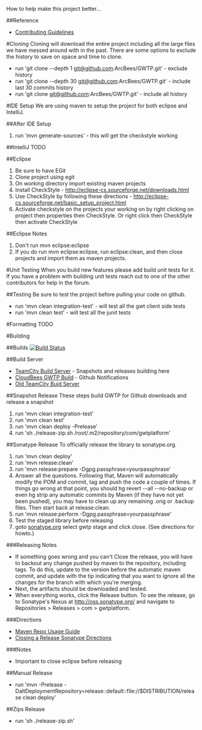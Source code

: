 How to help make this project better...

##Reference
* [Contributing Guidelines][cg]

#Cloning
Cloning will download the entire project including all the large files we have messed around with in the past. There are some options to exclude the history to save on space and time to clone.

* run 'git clone --depth 1 git@github.com:ArcBees/GWTP.git' - exclude history
* run 'git clone --depth 30 git@github.com:ArcBees/GWTP.git' - include last 30 commits history
* run 'git clone git@github.com:ArcBees/GWTP.git' - include all history

#IDE Setup
We are using maven to setup the project for both eclipse and IntelliJ.

##After IDE Setup
1. run 'mvn generate-sources' - this will get the checkstyle working

##IntelliJ
TODO

##Eclipse
1. Be sure to have EGit
2. Clone project using egit
3. On working directory import existing maven projects
4. Install CheckStyle - http://eclipse-cs.sourceforge.net/downloads.html
5. Use CheckStyle by following these directions - http://eclipse-cs.sourceforge.net/basic_setup_project.html
6. Activate checkstyle on the projects your working on by right clicking on project then properties then CheckStyle. Or right click then CheckStyle then activate CheckStyle

##Eclipse Notes
1. Don't run mvn eclipse:eclipse
2. If you do run mvn eclipse:eclipse, run eclipse:clean, and then close projects and import them as maven projects.

#Unit Testing
When you build new features please add build unit tests for it. If you have a problem with building unit tests reach out to one of the other contributors for help in the forum.

##Testing
Be sure to test the project before pulling your code on github.

* run 'mvn clean integration-test' - will test all the gwt client side tests
* run 'mvn clean test' - will test all the junit tests

#Formatting
TODO


#Building

##Builds
[![Build Status](https://buildhive.cloudbees.com/job/ArcBees/job/GWTP/badge/icon)](https://buildhive.cloudbees.com/job/ArcBees/job/GWTP/)

##Build Server
* [TeamCity Build Server](http://teamcity.gonevertical.org) - Snapshots and releases building here
* [CloudBees GWTP Build](https://buildhive.cloudbees.com/job/ArcBees/job/GWTP/) - Github Notifications
* [Old TeamCity Buid Server](http://teamcity.codebetter.com/project.html?projectId=project92)

##Snapshot Release
These steps build GWTP for Github downloads and release a snapshot

1. run 'mvn clean integration-test'
2. run 'mvn clean test'
3. run 'mvn clean deploy -Prelease'
4. run 'sh ./release-zip.sh /root/.m2/repository/com/gwtplatform'

##Sonatype Release
To officially release the library to sonatype.org.

1. run 'mvn clean deploy'
2. run 'mvn release:clean'
3. run 'mvn release:prepare -Dgpg.passphrase=yourpassphrase'
4. Answer all the questions. Following that, Maven will automatically modify the POM and commit, tag and push the code a couple of times. If things go wrong at that point, you should hg revert --all --no-backup or even hg strip any automatic commits by Maven (if they have not yet been pushed), you may have to clean up any remaining .orig or .backup files. Then start back at release:clean.
5. run 'mvn release:perform -Dgpg.passphrase=yourpassphrase'
6. Test the staged library before releasing
7. goto [sonatype.org](http://oss.sonatype.org/) select gwtp stage and click close. (See directions for howto.)

###Releasing Notes
* If something goes wrong and you can't Close the release, you will have to backout any change pushed by maven to the repository, including tags. To do this, update to the version before the automatic maven commit, and update with the tip indicating that you want to ignore all the changes for the branch with which you're merging.
* Next, the artifacts should be downloaded and tested.
* When everything works, click the Release button.
To see the release, go to Sonatype's Nexus at http://oss.sonatype.org/ and navigate to Repositories > Releases > com > gwtplatform.

###Directions
* [Maven Repo Usage Guide](https://docs.sonatype.org/display/Repository/Sonatype+OSS+Maven+Repository+Usage+Guide)
* [Closing a Release Sonatype Directions](https://docs.sonatype.org/display/Repository/Sonatype+OSS+Maven+Repository+Usage+Guide#SonatypeOSSMavenRepositoryUsageGuide-8a.ReleaseIt)

###Notes
* Important to close eclipse before releasing

##Manual Release
* run 'mvn -Prelease -DaltDeploymentRepository=release::default::file://$DISTRIBUTION/release clean deploy'

##Zips Release
* run 'sh ./release-zip.sh'

[cg]: gwtp/contributing/Contributing-Guidelines.html "Contributing Guidelines"
